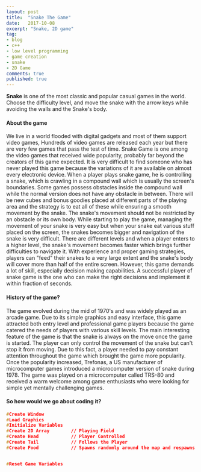 ```yaml
---
layout: post
title:  "Snake The Game"
date:   2017-10-08
excerpt: "Snake, 2D game"
tag:
- blog
- c++
- low level programming
- game creation
- snake
- 2D Game
comments: true
published: true
---
```

**Snake** is one of the most classic and popular casual games in the world.
Choose the difficulty level, and move the snake with the arrow keys while avoiding the walls and the Snake's body.

#### About the game
We live in a world flooded with digital gadgets and most of them support video games, Hundreds of video games are released each year but there are very few games that pass the test of time.
Snake Game is one among the video games that received wide popularity, probably far beyond the creators of this game expected.
It is very difficult to find someone who has never played this game because the variations of it are available on almost every electronic device.
When a player plays snake game, he is controlling a snake, which is crawling in a compound wall which is usually the screen's boundaries.
Some games possess obstacles inside the compound wall while the normal version does not have any obstacle in between.
There will be new cubes and bonus goodies placed at different parts of the playing area and the strategy is to eat all of these while ensuring a smooth movement by the snake.
The snake's movement should not be restricted by an obstacle or its own body. While starting to play the game, managing the movement of your snake is very easy but when your snake eat various stuff placed on the screen, the snakes becomes bigger and navigation of the snake is very difficult.
There are different levels and when a player enters to a higher level, the snake's movement becomes faster which brings further difficulties to navigate it.
With experience and proper gaming strategies, players can "feed" their snakes to a very large extent and the snake's body will cover more than half of the entire screen.
However, this game demands a lot of skill, especially decision making capabilities. A successful player of snake game is the one who can make the right decisions and implement it within fraction of seconds. <br/>


#### History of the game?
The game evolved during the mid of 1970's and was widely played as an arcade game. Due to its simple graphics and easy interface, this game attracted both entry level and professional game players because the game catered the needs of players with various skill levels.
The main interesting feature of the game is that the snake is always on the move once the game is started. The player can only control the movement of the snake but can't stop it from moving.
Due to this fact, a player needed to pay constant attention throughout the game which brought the game more popularity. Once the popularity increased, Trefonas, a US manufacturer of microcomputer games introduced a microcomputer version of snake during 1978.
The game was played on a microcomputer called TRS-80 and received a warm welcome among game enthusiasts who were looking for simple yet mentally challenging games.<br/>


#### So how would we go about coding it?
~~~ C++
#Create Window
#Load Graphics
#Initialize Variables
#Create 2D Array 		// Playing Field
#Create Head 			// Player Controlled
#Create Tail 			// Follows the Player
#Create Food			// Spawns randomly around the map and respawns again upon collision with player


#Reset Game Variables

~~~





